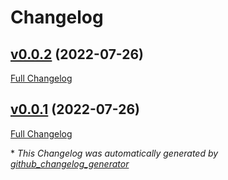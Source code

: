 # Changelog

## [v0.0.2](https://github.com/libis/teneo-extensions/tree/v0.0.2) (2022-07-26)

[Full Changelog](https://github.com/libis/teneo-extensions/compare/v0.0.1...v0.0.2)

## [v0.0.1](https://github.com/libis/teneo-extensions/tree/v0.0.1) (2022-07-26)

[Full Changelog](https://github.com/libis/teneo-extensions/compare/329c9b9baf64ec5af1356547242f18a954be34a5...v0.0.1)



\* *This Changelog was automatically generated by [github_changelog_generator](https://github.com/github-changelog-generator/github-changelog-generator)*
